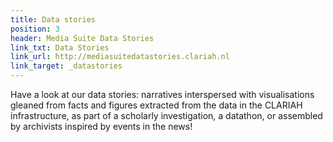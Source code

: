 ```yaml
---
title: Data stories
position: 3
header: Media Suite Data Stories
link_txt: Data Stories
link_url: http://mediasuitedatastories.clariah.nl
link_target: _datastories
---
```


Have a look at our data stories: narratives interspersed with visualisations gleaned from facts and figures extracted from the data in the CLARIAH infrastructure, as part of a scholarly investigation, a datathon, or assembled by archivists inspired by events in the news!